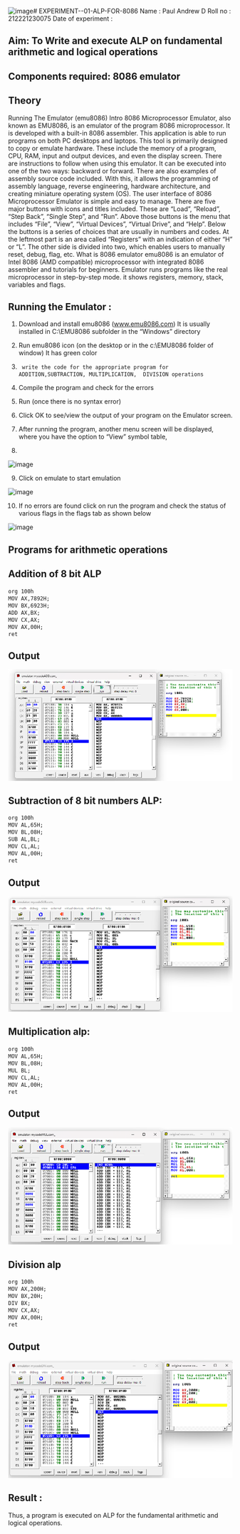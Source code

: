 ![image](https://github.com/Paul-Andrew-15/EXPERIMENT--01-ALP-FOR-8086/assets/94279791/03457c95-2a74-4aec-a3c0-e9ee9dae2e4d)# EXPERIMENT--01-ALP-FOR-8086
Name : Paul Andrew D
Roll no : 212221230075
Date of experiment : 





## Aim: To Write and execute ALP on fundamental arithmetic and logical operations
## Components required: 8086  emulator 
## Theory 
Running The Emulator (emu8086) Intro 8086 Microprocessor Emulator, also known as EMU8086, is an emulator of the program 8086 microprocessor. It is developed with a built-in 8086 assembler. This application is able to run programs on both PC desktops and laptops. This tool is primarily designed to copy or emulate hardware. These include the memory of a program, CPU, RAM, input and output devices, and even the display screen. There are instructions to follow when using this emulator. It can be executed into one of the two ways: backward or forward. There are also examples of assembly source code included. With this, it allows the programming of assembly language, reverse engineering, hardware architecture, and creating miniature operating system (OS). The user interface of 8086 Microprocessor Emulator is simple and easy to manage. There are five major buttons with icons and titles included. These are “Load”, “Reload”, “Step Back”, “Single Step”, and “Run”. Above those buttons is the menu that includes “File”, “View”, “Virtual Devices”, “Virtual Drive”, and “Help”. Below the buttons is a series of choices that are usually in numbers and codes. At the leftmost part is an area called “Registers” with an indication of either “H” or “L”. The other side is divided into two, which enables users to manually reset, debug, flag, etc. What is 8086 emulator emu8086 is an emulator of Intel 8086 (AMD compatible) microprocessor with integrated 8086 assembler and tutorials for beginners. Emulator runs programs like the real microprocessor in step-by-step mode. it shows registers, memory, stack, variables and flags.


 ## Running the Emulator :
1.	Download and install emu8086 (www.emu8086.com) It is usually installed in C:\EMU8086 subfolder in the “Windows” directory
2.	  Run  emu8086 icon (on the desktop or in the c:\EMU8086 folder of window) It has green color 
 
 
3.		write the code for the appropriate program for ADDITION,SUBTRACTION, MULTIPLICATION,  DIVISION operations 

4.	 Compile the program and check for the errors 
5.	Run (once there is no syntax error) 

6.	Click OK to see/view the output of your program on the Emulator screen. 


7.	After running the program, another menu screen will be displayed, where you have the option to “View” symbol table,
8.	 


![image](https://user-images.githubusercontent.com/36288975/189273263-d65baae9-4b8f-4723-afb3-c0ffa4052b04.png)











9.	Click on emulate to start emulation 








![image](https://user-images.githubusercontent.com/36288975/189273273-9bb36ec1-e2e8-4892-8d35-37707332bfdc.png)








10.	If no errors are found click on run the program and check the status of various flags in the flags tab as shown below 






![image](https://user-images.githubusercontent.com/36288975/189273277-113a2a33-4a40-4ff8-95a5-ecd3a1f504fe.png)







## Programs for arithmetic  operations
## Addition  of 8 bit ALP 
```
org 100h
MOV AX,7892H;
MOV BX,6923H;
ADD AX,BX;
MOV CX,AX;
MOV AX,00H;
ret
```
## Output  
![alt text](image.png)
## Subtraction of 8 bit numbers  ALP:
```
org 100h
MOV AL,65H;
MOV BL,08H;
SUB AL,BL;
MOV CL,AL;
MOV AL,00H;           
ret
```
## Output  
![alt text](1.png)
## Multiplication alp:
```
org 100h
MOV AL,65H;
MOV BL,08H;
MUL BL;
MOV CL,AL;
MOV AL,00H;
ret
```
 ## Output  
 ![alt text](2.png) 
## Division alp 

```
org 100h
MOV AX,200H;
MOV BX,20H;
DIV BX;
MOV CX,AX;
MOV AX,00H;
ret
```

## Output  
![alt text](3.png)

## Result :
 Thus, a program is executed on ALP for the fundamental arithmetic and logical operations.







